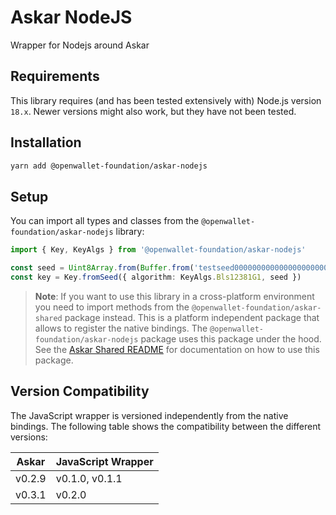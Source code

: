 # Askar NodeJS

Wrapper for Nodejs around Askar

## Requirements

This library requires (and has been tested extensively with) Node.js version `18.x`. Newer versions might also work, but they have not been tested.

## Installation

```sh
yarn add @openwallet-foundation/askar-nodejs
```

## Setup

You can import all types and classes from the `@openwallet-foundation/askar-nodejs` library:

```typescript
import { Key, KeyAlgs } from '@openwallet-foundation/askar-nodejs'

const seed = Uint8Array.from(Buffer.from('testseed000000000000000000000001'))
const key = Key.fromSeed({ algorithm: KeyAlgs.Bls12381G1, seed })
```

> **Note**: If you want to use this library in a cross-platform environment you need to import methods from the `@openwallet-foundation/askar-shared` package instead. This is a platform independent package that allows to register the native bindings. The `@openwallet-foundation/askar-nodejs` package uses this package under the hood. See the [Askar Shared README](https://github.com/openwallet-foundation/askar-wrapper-javascript/tree/main/packages/askar-shared/README.md) for documentation on how to use this package.

## Version Compatibility

The JavaScript wrapper is versioned independently from the native bindings. The following table shows the compatibility between the different versions:

| Askar       | JavaScript Wrapper |
| ----------- | ------------------ |
| v0.2.9      | v0.1.0, v0.1.1     |
| v0.3.1      | v0.2.0             |
